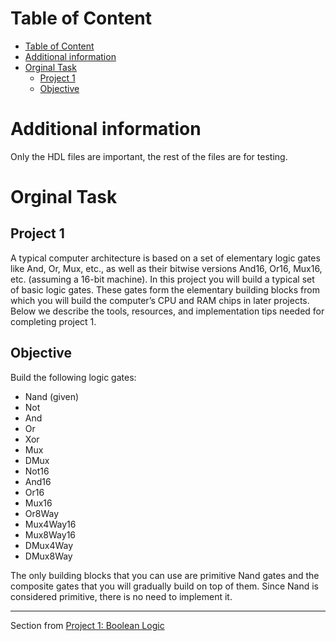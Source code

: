 # Table of Content
- [Table of Content](#table-of-content)
- [Additional information](#additional-information)
- [Orginal Task](#orginal-task)
  - [Project 1](#project-1)
  - [Objective](#objective)


# Additional information

Only the HDL files are important, the rest of the files are for testing.

# Orginal Task 

## Project 1
A typical computer architecture is based on a set of elementary logic gates like And, Or, Mux, etc.,
as well as their bitwise versions And16, Or16, Mux16, etc. (assuming a 16-bit machine). In this
project you will build a typical set of basic logic gates. These gates form the elementary building
blocks from which you will build the computer’s CPU and RAM chips in later projects.
Below we describe the tools, resources, and implementation tips needed for completing project 1.

## Objective
Build the following logic gates:
 - Nand (given)
 - Not
 - And
 - Or
 - Xor
 - Mux
 - DMux
 - Not16
 - And16
 - Or16
 - Mux16
 - Or8Way
 - Mux4Way16
 - Mux8Way16
 - DMux4Way
 - DMux8Way

The only building blocks that you can use are primitive Nand gates and the composite gates that
you will gradually build on top of them. Since Nand is considered primitive, there is no need to
implement it.

---

Section from [Project 1: Boolean Logic](https://drive.google.com/open?id=17Rt3z7_OvpoQNlM6xtmC67Rn3blgM4W5&authuser=schocken%40gmail.com&usp=drive_fs)